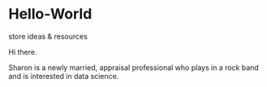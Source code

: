 # Hello-World
store ideas &amp; resources

Hi there. 

Sharon is a newly married, appraisal professional who plays in a rock band and is interested in data science. 
